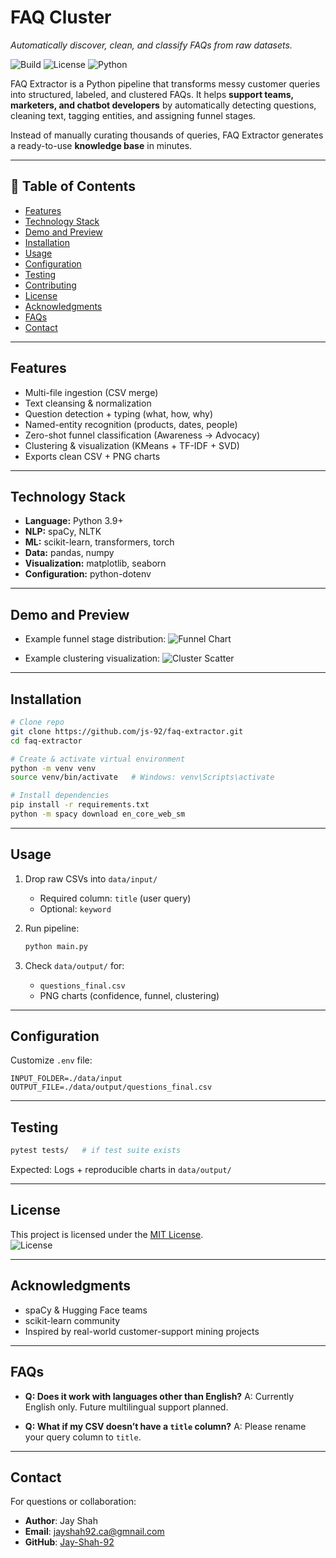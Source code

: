 # FAQ Cluster

*Automatically discover, clean, and classify FAQs from raw datasets.*

![Build](https://img.shields.io/badge/build-passing-brightgreen)
![License](https://img.shields.io/badge/license-MIT-blue)
![Python](https://img.shields.io/badge/python-3.9+-yellow)

FAQ Extractor is a Python pipeline that transforms messy customer queries into structured, labeled, and clustered FAQs.
It helps **support teams, marketers, and chatbot developers** by automatically detecting questions, cleaning text, tagging entities, and assigning funnel stages.

Instead of manually curating thousands of queries, FAQ Extractor generates a ready-to-use **knowledge base** in minutes.

---

## 📑 Table of Contents

* [Features](#features)
* [Technology Stack](#technology-stack)
* [Demo and Preview](#demo-and-preview)
* [Installation](#installation)
* [Usage](#usage)
* [Configuration](#configuration)
* [Testing](#testing)
* [Contributing](#contributing)
* [License](#license)
* [Acknowledgments](#acknowledgments)
* [FAQs](#faqs)
* [Contact](#contact)

---

##  Features

*  Multi-file ingestion (CSV merge)
*  Text cleansing & normalization
*  Question detection + typing (what, how, why)
*  Named-entity recognition (products, dates, people)
*  Zero-shot funnel classification (Awareness → Advocacy)
*  Clustering & visualization (KMeans + TF-IDF + SVD)
*  Exports clean CSV + PNG charts

---

##  Technology Stack

* **Language:** Python 3.9+
* **NLP:** spaCy, NLTK
* **ML:** scikit-learn, transformers, torch
* **Data:** pandas, numpy
* **Visualization:** matplotlib, seaborn
* **Configuration:** python-dotenv

---

##  Demo and Preview

*  Example funnel stage distribution:
  ![Funnel Chart](data/output/funnel_stage_distribution.png)

*  Example clustering visualization:
  ![Cluster Scatter](data/output/cluster_scatter.png)

---

##  Installation

```bash
# Clone repo
git clone https://github.com/js-92/faq-extractor.git
cd faq-extractor

# Create & activate virtual environment
python -m venv venv
source venv/bin/activate   # Windows: venv\Scripts\activate

# Install dependencies
pip install -r requirements.txt
python -m spacy download en_core_web_sm
```

---

##  Usage

1. Drop raw CSVs into `data/input/`

   * Required column: `title` (user query)
   * Optional: `keyword`

2. Run pipeline:

   ```bash
   python main.py
   ```

3. Check `data/output/` for:

   * `questions_final.csv`
   * PNG charts (confidence, funnel, clustering)

---

##  Configuration

Customize `.env` file:

```env
INPUT_FOLDER=./data/input
OUTPUT_FILE=./data/output/questions_final.csv
```

---

##  Testing

```bash
pytest tests/   # if test suite exists
```

Expected: Logs + reproducible charts in `data/output/`

---

## License

This project is licensed under the [MIT License](LICENSE).  
![License](https://img.shields.io/badge/license-MIT-blue)

---

##  Acknowledgments

* spaCy & Hugging Face teams
* scikit-learn community
* Inspired by real-world customer-support mining projects

---

##  FAQs

* **Q: Does it work with languages other than English?**
  A: Currently English only. Future multilingual support planned.

* **Q: What if my CSV doesn’t have a `title` column?**
  A: Please rename your query column to `title`.

---

##  Contact

For questions or collaboration:

* **Author**: Jay Shah
* **Email**: [jayshah92.ca@gmnail.com](mailto:jayshah92.ca@gmail.com)
* **GitHub**: [Jay-Shah-92](https://github.com/Jay-Shah-92)
